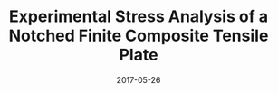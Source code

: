 ---
title: "Experimental Stress Analysis of a Notched Finite Composite Tensile Plate"
collection: publications
permalink: /publication/2017-ESA-Notched-Plate
date: 2017-05-26
venue: 'Composite Science and Technology'
paperurl: '/files/pdf/journal-papers/ESA-Notched-Plate.pdf'
link: 'https://www.sciencedirect.com/science/article/abs/pii/S0266353816312143'
citation: 'Alshaya, A., Rowlands, R. 2017. &quot;Experimental Stress Analysis of a Notched Finite Composite Tensile Plate.&quot; <i>Composite Science and Technology</i> 144: 89-99.'
---